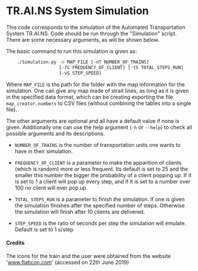 # TR.AI.NS System Simulation

This code corresponds to the simulation of the Automated Transportation 
System TR.AI.NS. Code should be run through the "Simulation" script. 
There are some necessary arguments, as will be shown below.

The basic command to run this simulation is given as:

```bash
    ./Simulation.py -m MAP_FILE [-nT NUMBER_OF_TRAINS]
                    [-fC FREQUENCY_OF_CLIENT] [-tS TOTAL_STEPS_RUN]
                    [-vS STEP_SPEED]
```

Where `MAP_FILE` is the path for the folder with the map information for the 
simulation. One can give any map made of strait lines, as long as it is given 
in the specified data format, which can be creating exporting the file 
`map_creator.numbers` to CSV files (without combining the tables into a single 
file).

The other arguments are optional and all have a default value if none is given.
Additionally one can use the help argument (`-h` or `--help`) to check all 
possible arguments and its descriptions.

* `NUMBER_OF_TRAINS` is the number of transportation units one wants to have in 
their simulation. 

* `FREQUENCY_OF_CLIENT` is a parameter to make the apparition of
clients (which is random) more or less frequent. Its default is set to 25 and 
the smaller this number the bigger the probability of a client popping up. If it
is set to 1 a client will pop up every step, and if it is set to a number over 
100 no client will ever pop up. 

* `TOTAL_STEPS_RUN` is a parameter to finish the 
simulation. If one is given the simulation finishes after the specified number 
of steps. Otherwise the simulation will finish after 10 clients are delivered.

* `STEP_SPEED` is the ratio of seconds per step the simulation will emulate.
Default is set to 1 s/step


[comment]: <> (TODO: Add the map format specifications!
    This simulation can be run with any map, as long as the pertinent 
    information is given in the correct format. This folder contains 
    a file called ")

[comment]: <> (Should I add the train Petri Net?)

#### Credits
The icons for the train and the user were obtained from the website 'www.flaticon.com' (accessed on 22th June 2019)
